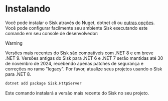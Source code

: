 # Instalando

Você pode instalar o Sisk através do Nuget, dotnet cli ou [outras opções](https://www.nuget.org/packages/Sisk.HttpServer/). Você pode configurar facilmente seu ambiente Sisk executando este comando em seu console de desenvolvedor:

> [!WARNING]
> Versões mais recentes do Sisk são compatíveis com .NET 8 e em breve .NET 9. Versões antigas do Sisk para .NET 6 e .NET 7 serão mantidas até 30 de novembro de 2024, recebendo apenas patches de segurança e correções no ramo "legacy". Por favor, atualize seus projetos usando o Sisk para .NET 8.

```sh
dotnet add package Sisk.HttpServer
```

Este comando instalará a versão mais recente do Sisk no seu projeto. 
